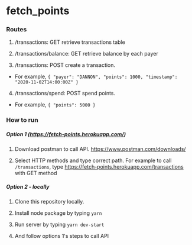 # fetch_points

### Routes

1. /transactions: GET retrieve transactions table 

2. /transactions/balance: GET retrieve balance by each payer 

3. /transactions: POST create a transaction. 

  - For example, `{ "payer": "DANNON", "points": 1000, "timestamp": "2020-11-02T14:00:00Z" }`

4. /transactions/spend: POST spend points. 

  - For example, `{ "points": 5000 }`
  
### How to run 
##### Option 1 (https://fetch-points.herokuapp.com/)

1. Download postman to call API. https://www.postman.com/downloads/

2. Select HTTP methods and type correct path. For example to call `/transactions`, type https://fetch-points.herokuapp.com/transactions with GET method 



##### Option 2 - locally
1. Clone this repository locally. 

2. Install node package by typing `yarn`

3. Run server by typing `yarn dev-start`

4. And follow options 1's steps to call API 

